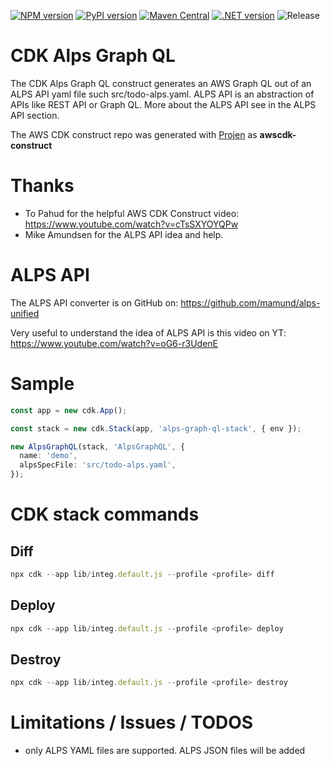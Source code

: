 [![NPM version](https://badge.fury.io/js/cdk-alps-graph-ql.svg)](https://badge.fury.io/js/cdk-alps-graph-ql)
[![PyPI version](https://badge.fury.io/py/cdk-alps-graph-ql.svg)](https://badge.fury.io/py/cdk-alps-graph-ql)
[![Maven Central](https://maven-badges.herokuapp.com/maven-central/com.github.mmuller88/cdk-alps-graph-ql/badge.svg)](https://maven-badges.herokuapp.com/maven-central/com.github.mmuller88/cdk-alps-graph-ql)
[![.NET version](https://img.shields.io/nuget/v/com.github.mmuller88.CdkAlpsGraphQl.svg?style=flat-square)](https://www.nuget.org/packages/com.github.mmuller88.CdkAlpsGraphQl/)
![Release](https://github.com/mmuller88/cdk-alps-graph-ql/workflows/Release/badge.svg)

# CDK Alps Graph QL

The CDK Alps Graph QL construct generates an AWS Graph QL out of an ALPS API yaml file such src/todo-alps.yaml. ALPS API is an abstraction of APIs like REST API or Graph QL. More about the ALPS API see in the ALPS API section.

The AWS CDK construct repo was generated with [Projen](https://github.com/projen/projen) as **awscdk-construct**

# Thanks

- To Pahud for the helpful AWS CDK Construct video: https://www.youtube.com/watch?v=cTsSXYOYQPw
- Mike Amundsen for the ALPS API idea and help.

# ALPS API

The ALPS API converter is on GitHub on: https://github.com/mamund/alps-unified

Very useful to understand the idea of ALPS API is this video on YT: https://www.youtube.com/watch?v=oG6-r3UdenE

# Sample

```ts
const app = new cdk.App();

const stack = new cdk.Stack(app, 'alps-graph-ql-stack', { env });

new AlpsGraphQL(stack, 'AlpsGraphQL', {
  name: 'demo',
  alpsSpecFile: 'src/todo-alps.yaml',
});
```

# CDK stack commands

## Diff

```ts
npx cdk --app lib/integ.default.js --profile <profile> diff
```

## Deploy

```ts
npx cdk --app lib/integ.default.js --profile <profile> deploy
```

## Destroy

```ts
npx cdk --app lib/integ.default.js --profile <profile> destroy
```

# Limitations / Issues / TODOS

- only ALPS YAML files are supported. ALPS JSON files will be added
